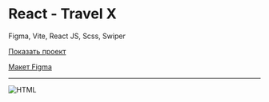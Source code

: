 # React - Travel X

Figma, Vite, React JS, Scss, Swiper

[Показать проект](https://tim2015web.github.io/react_travel_x/)

[Макет Figma](https://www.figma.com/file/CSZzjKraySkNCE9J7r7GWN/Travel-X---Swiper-Header?type=design&node-id=0-1&mode=design&t=U8olGesbWkPBsLpB-0)

---

<img src="screenshot.jpg" title="Screenshot" alt="HTML"/>